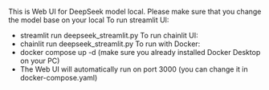 This is Web UI for DeepSeek model local.
Please make sure that you change the model base on your local
To run streamlit UI:
- streamlit run deepseek_streamlit.py
To run chainlit UI:
- chainlit run deepseek_streamlit.py
To run with Docker:
- docker compose up -d (make sure you already installed Docker Desktop on your PC)
- The Web UI will automatically run on port 3000 (you can change it in docker-compose.yaml) 